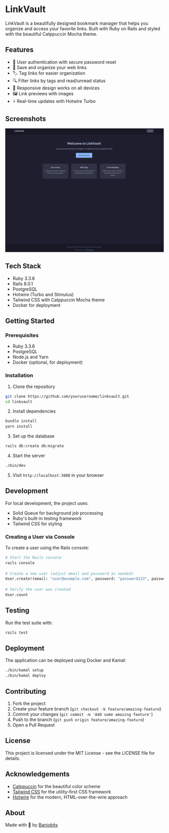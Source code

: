 # LinkVault

LinkVault is a beautifully designed bookmark manager that helps you organize and access your favorite links. Built with Ruby on Rails and styled with the beautiful Catppuccin Mocha theme.

## Features

- 🔐 User authentication with secure password reset
- 📝 Save and organize your web links
- 🏷️ Tag links for easier organization
- 🔍 Filter links by tags and read/unread status
- 📱 Responsive design works on all devices
- 🖼️ Link previews with images
- ⚡ Real-time updates with Hotwire Turbo

## Screenshots

![LinkVault Screenshot](public/linkvault.png)

## Tech Stack

- Ruby 3.3.6
- Rails 8.0.1
- PostgreSQL
- Hotwire (Turbo and Stimulus)
- Tailwind CSS with Catppuccin Mocha theme
- Docker for deployment

## Getting Started

### Prerequisites

- Ruby 3.3.6
- PostgreSQL
- Node.js and Yarn
- Docker (optional, for deployment)

### Installation

1. Clone the repository

```bash
git clone https://github.com/yourusername/linkvault.git
cd linkvault
```

2. Install dependencies

```bash
bundle install
yarn install
```

3. Set up the database

```bash
rails db:create db:migrate
```

4. Start the server

```bash
./bin/dev
```

5. Visit `http://localhost:3000` in your browser

## Development

For local development, the project uses:

- Solid Queue for background job processing
- Ruby's built-in testing framework
- Tailwind CSS for styling

### Creating a User via Console

To create a user using the Rails console:

```bash
# Start the Rails console
rails console

# Create a new user (adjust email and password as needed)
User.create!(email: "user@example.com", password: "password123", password_confirmation: "password123")

# Verify the user was created
User.count
```

## Testing

Run the test suite with:

```bash
rails test
```

## Deployment

The application can be deployed using Docker and Kamal:

```bash
./bin/kamal setup
./bin/kamal deploy
```

## Contributing

1. Fork the project
2. Create your feature branch (`git checkout -b feature/amazing-feature`)
3. Commit your changes (`git commit -m 'Add some amazing feature'`)
4. Push to the branch (`git push origin feature/amazing-feature`)
5. Open a Pull Request

## License

This project is licensed under the MIT License - see the LICENSE file for details.

## Acknowledgements

- [Catppuccin](https://github.com/catppuccin/catppuccin) for the beautiful color scheme
- [Tailwind CSS](https://tailwindcss.com/) for the utility-first CSS framework
- [Hotwire](https://hotwired.dev/) for the modern, HTML-over-the-wire approach

## About

Made with 💜 by [Baniobits](https://www.baniobits.dev/)
